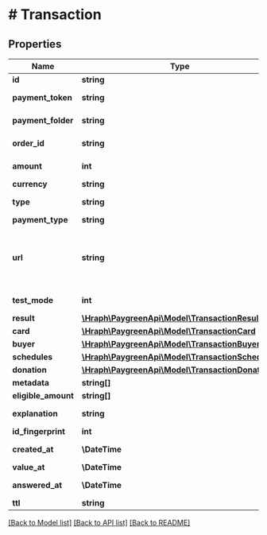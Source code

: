 # # Transaction

## Properties

Name | Type | Description | Notes
------------ | ------------- | ------------- | -------------
**id** | **string** |  | [optional]
**payment_token** | **string** |  | [optional] [readonly]
**payment_folder** | **string** |  | [optional] [readonly]
**order_id** | **string** |  | [optional] [readonly]
**amount** | **int** | Le montant est en centimes. | [readonly]
**currency** | **string** |  | [readonly]
**type** | **string** |  | [optional] [readonly]
**payment_type** | **string** |  |
**url** | **string** | Pour effectuer une transaction en utilisant le module Insite, il faut ajouter \&quot;display&#x3D;insite\&quot; dans l&#39;URL de paiement. | [optional] [readonly]
**test_mode** | **int** |  | [optional] [readonly]
**result** | [**\Hraph\PaygreenApi\Model\TransactionResult**](TransactionResult.md) |  | [optional]
**card** | [**\Hraph\PaygreenApi\Model\TransactionCard**](TransactionCard.md) |  | [optional]
**buyer** | [**\Hraph\PaygreenApi\Model\TransactionBuyer**](TransactionBuyer.md) |  | [optional]
**schedules** | [**\Hraph\PaygreenApi\Model\TransactionSchedules**](TransactionSchedules.md) |  | [optional]
**donation** | [**\Hraph\PaygreenApi\Model\TransactionDonation**](TransactionDonation.md) |  | [optional]
**metadata** | **string[]** |  | [optional]
**eligible_amount** | **string[]** |  | [optional]
**explanation** | **string** |  | [optional] [readonly]
**id_fingerprint** | **int** |  | [optional]
**created_at** | **\DateTime** |  | [optional] [readonly]
**value_at** | **\DateTime** |  | [readonly]
**answered_at** | **\DateTime** |  | [optional] [readonly]
**ttl** | **string** |  | [optional]

[[Back to Model list]](../../README.md#models) [[Back to API list]](../../README.md#endpoints) [[Back to README]](../../README.md)
